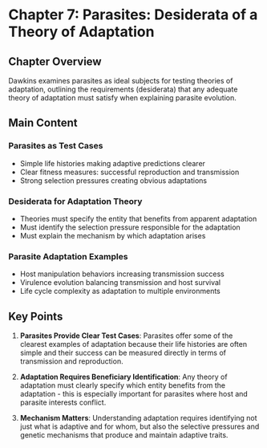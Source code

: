 # Chapter 7: Parasites: Desiderata of a Theory of Adaptation

## Chapter Overview
Dawkins examines parasites as ideal subjects for testing theories of adaptation, outlining the requirements (desiderata) that any adequate theory of adaptation must satisfy when explaining parasite evolution.

## Main Content

### Parasites as Test Cases
- Simple life histories making adaptive predictions clearer
- Clear fitness measures: successful reproduction and transmission
- Strong selection pressures creating obvious adaptations

### Desiderata for Adaptation Theory
- Theories must specify the entity that benefits from apparent adaptation
- Must identify the selection pressure responsible for the adaptation
- Must explain the mechanism by which adaptation arises

### Parasite Adaptation Examples
- Host manipulation behaviors increasing transmission success
- Virulence evolution balancing transmission and host survival
- Life cycle complexity as adaptation to multiple environments

## Key Points

1. **Parasites Provide Clear Test Cases**: Parasites offer some of the clearest examples of adaptation because their life histories are often simple and their success can be measured directly in terms of transmission and reproduction.

2. **Adaptation Requires Beneficiary Identification**: Any theory of adaptation must clearly specify which entity benefits from the adaptation - this is especially important for parasites where host and parasite interests conflict.

3. **Mechanism Matters**: Understanding adaptation requires identifying not just what is adaptive and for whom, but also the selective pressures and genetic mechanisms that produce and maintain adaptive traits.